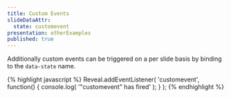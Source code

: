 ```yaml
---
title: Custom Events
slideDataAttr:
  state: customevent
presentation: otherExamples
published: true
---
```



Additionally custom events can be triggered on a per slide basis by binding to the `data-state` name.

{% highlight javascript %}
Reveal.addEventListener( 'customevent', function() {
  console.log( '"customevent" has fired' );
} );
{% endhighlight %}
